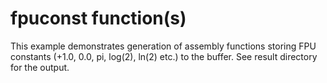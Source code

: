 # fpuconst function(s)
This example demonstrates generation of assembly functions storing
FPU constants (+1.0, 0.0, pi, log(2), ln(2) etc.) to the buffer.
See result directory for the output.
